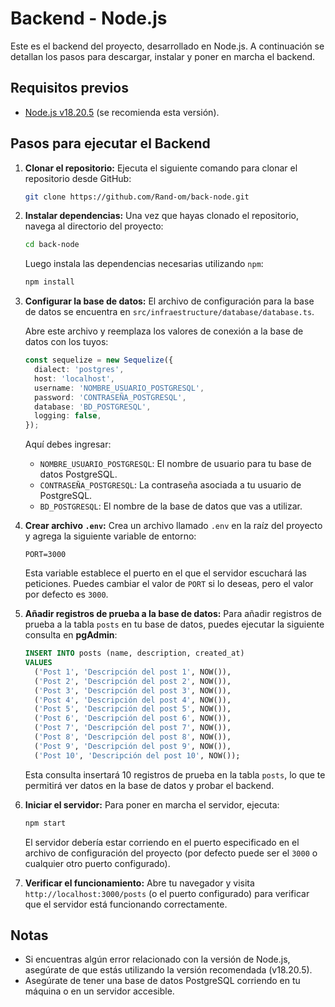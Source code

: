 # Backend - Node.js

Este es el backend del proyecto, desarrollado en Node.js. A continuación se detallan los pasos para descargar, instalar y poner en marcha el backend.

## Requisitos previos

- [Node.js v18.20.5](https://nodejs.org/en/) (se recomienda esta versión).

## Pasos para ejecutar el Backend

1. **Clonar el repositorio:**
   Ejecuta el siguiente comando para clonar el repositorio desde GitHub:

   ```bash
   git clone https://github.com/Rand-om/back-node.git
   ```

2. **Instalar dependencias:**
   Una vez que hayas clonado el repositorio, navega al directorio del proyecto:

   ```bash
   cd back-node
   ```

   Luego instala las dependencias necesarias utilizando `npm`:

   ```bash
   npm install
   ```

3. **Configurar la base de datos:**
   El archivo de configuración para la base de datos se encuentra en `src/infraestructure/database/database.ts`.

   Abre este archivo y reemplaza los valores de conexión a la base de datos con los tuyos:

   ```typescript
   const sequelize = new Sequelize({
     dialect: 'postgres',
     host: 'localhost',
     username: 'NOMBRE_USUARIO_POSTGRESQL',
     password: 'CONTRASEÑA_POSTGRESQL',
     database: 'BD_POSTGRESQL',
     logging: false,
   });
   ```

   Aquí debes ingresar:

   - `NOMBRE_USUARIO_POSTGRESQL`: El nombre de usuario para tu base de datos PostgreSQL.
   - `CONTRASEÑA_POSTGRESQL`: La contraseña asociada a tu usuario de PostgreSQL.
   - `BD_POSTGRESQL`: El nombre de la base de datos que vas a utilizar.

4. **Crear archivo `.env`:**
   Crea un archivo llamado `.env` en la raíz del proyecto y agrega la siguiente variable de entorno:

   ```
   PORT=3000
   ```

   Esta variable establece el puerto en el que el servidor escuchará las peticiones. Puedes cambiar el valor de `PORT` si lo deseas, pero el valor por defecto es `3000`.

5. **Añadir registros de prueba a la base de datos:**
   Para añadir registros de prueba a la tabla `posts` en tu base de datos, puedes ejecutar la siguiente consulta en **pgAdmin**:

   ```sql
   INSERT INTO posts (name, description, created_at) 
   VALUES
     ('Post 1', 'Descripción del post 1', NOW()),
     ('Post 2', 'Descripción del post 2', NOW()),
     ('Post 3', 'Descripción del post 3', NOW()),
     ('Post 4', 'Descripción del post 4', NOW()),
     ('Post 5', 'Descripción del post 5', NOW()),
     ('Post 6', 'Descripción del post 6', NOW()),
     ('Post 7', 'Descripción del post 7', NOW()),
     ('Post 8', 'Descripción del post 8', NOW()),
     ('Post 9', 'Descripción del post 9', NOW()),
     ('Post 10', 'Descripción del post 10', NOW());
   ```

   Esta consulta insertará 10 registros de prueba en la tabla `posts`, lo que te permitirá ver datos en la base de datos y probar el backend.

6. **Iniciar el servidor:**
   Para poner en marcha el servidor, ejecuta:

   ```bash
   npm start
   ```

   El servidor debería estar corriendo en el puerto especificado en el archivo de configuración del proyecto (por defecto puede ser el `3000` o cualquier otro puerto configurado).

7. **Verificar el funcionamiento:**
   Abre tu navegador y visita `http://localhost:3000/posts` (o el puerto configurado) para verificar que el servidor está funcionando correctamente.

## Notas

- Si encuentras algún error relacionado con la versión de Node.js, asegúrate de que estás utilizando la versión recomendada (v18.20.5).
- Asegúrate de tener una base de datos PostgreSQL corriendo en tu máquina o en un servidor accesible.
